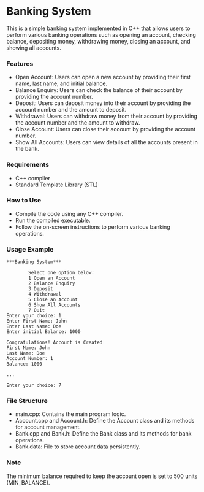 # Banking System
This is a simple banking system implemented in C++ that allows users to perform various banking operations such as opening an account, checking balance, depositing money, withdrawing money, closing an account, and showing all accounts.

### Features
- Open Account: Users can open a new account by providing their first name, last name, and initial balance.
- Balance Enquiry: Users can check the balance of their account by providing the account number.
- Deposit: Users can deposit money into their account by providing the account number and the amount to deposit.
- Withdrawal: Users can withdraw money from their account by providing the account number and the amount to withdraw.
- Close Account: Users can close their account by providing the account number.
- Show All Accounts: Users can view details of all the accounts present in the bank.
### Requirements
- C++ compiler
- Standard Template Library (STL)
### How to Use
- Compile the code using any C++ compiler.
- Run the compiled executable.
- Follow the on-screen instructions to perform various banking operations.
### Usage Example
```
***Banking System***

        Select one option below:
        1 Open an Account
        2 Balance Enquiry
        3 Deposit
        4 Withdrawal
        5 Close an Account
        6 Show All Accounts
        7 Quit
Enter your choice: 1
Enter First Name: John
Enter Last Name: Doe
Enter initial Balance: 1000

Congratulations! Account is Created
First Name: John
Last Name: Doe
Account Number: 1
Balance: 1000

...

Enter your choice: 7

```

### File Structure
- main.cpp: Contains the main program logic.
- Account.cpp and Account.h: Define the Account class and its methods for account management.
- Bank.cpp and Bank.h: Define the Bank class and its methods for bank operations.
- Bank.data: File to store account data persistently.
### Note
The minimum balance required to keep the account open is set to 500 units (MIN_BALANCE).
